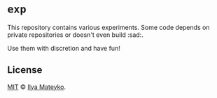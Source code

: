 # `exp`

This repository contains various experiments. Some code depends on private
repositories or doesn't even build :sad:.

Use them with discretion and have fun!

## License

[MIT](LICENSE.md) © [Ilya Mateyko](https://github.com/astrophena).
